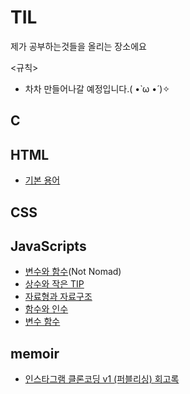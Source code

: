 # TIL
제가 공부하는것들을 올리는 장소에요

<규칙>
- 차차 만들어나갈 예정입니다.( •̀ ω •́ )✧


## C
## HTML
- <a href = "https://github.com/googoo81/TIL/blob/main/HTML5/Term.md">기본 용어</a>
## CSS
## JavaScripts
- <a href = "https://github.com/googoo81/TIL/blob/main/Javascripts/variable_and_fuction.md">변수와 함수</a>(Not Nomad)
- <a href = "https://github.com/googoo81/TIL/blob/main/Javascripts/js_common%20sense.md">상수와 작은 TIP</a>
- <a href = "https://github.com/googoo81/TIL/blob/main/Javascripts/js_Data_type_and_structure.md">자료형과 자료구조</a>
- <a href = "https://github.com/googoo81/TIL/blob/main/Javascripts/js_function_and_argument.md"> 함수와 인수 </a>
- <a href = "https://github.com/googoo81/TIL/blob/main/Javascripts/js_conditional_function.md"> 변수 함수 </a>
## memoir
- <a href = "https://github.com/googoo81/TIL/blob/main/Memoir/Instagram_v1_memoir.md">인스타그램 클론코딩 v1 (퍼블리싱) 회고록</a>
